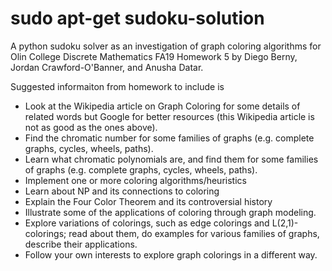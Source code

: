 # sudo apt-get sudoku-solution
A python sudoku solver as an investigation of graph coloring algorithms for Olin College Discrete Mathematics FA19 Homework 5 by Diego Berny, Jordan Crawford-O'Banner, and Anusha Datar.


Suggested informaiton from homework to include is
- Look at the Wikipedia article on Graph Coloring for some details of related words but Google for better resources (this Wikipedia article is not as good as the ones above).
- Find the chromatic number for some families of graphs (e.g. complete graphs, cycles, wheels, paths).
- Learn what chromatic polynomials are, and find them for some families of graphs (e.g. complete graphs, cycles, wheels, paths).
- Implement one or more coloring algorithms/heuristics
- Learn about NP and its connections to coloring
- Explain the Four Color Theorem and its controversial history
- Illustrate some of the applications of coloring through graph modeling.
- Explore variations of colorings, such as edge colorings and L(2,1)-colorings; read about them, do examples for various families of graphs, describe their applications.
- Follow your own interests to explore graph colorings in a different way.

